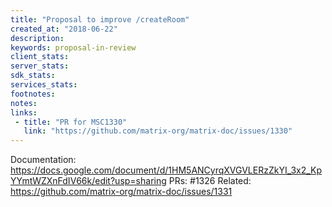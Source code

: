 ```yaml
---
title: "Proposal to improve /createRoom"
created_at: "2018-06-22"
description:
keywords: proposal-in-review
client_stats:
server_stats:
sdk_stats:
services_stats:
footnotes:
notes:
links:
 - title: "PR for MSC1330"
   link: "https://github.com/matrix-org/matrix-doc/issues/1330"
---
```

Documentation: https://docs.google.com/document/d/1HM5ANCyrqXVGVLERzZkYI_3x2_KpYYmtWZXnFdIV66k/edit?usp=sharing
PRs: #1326
Related: https://github.com/matrix-org/matrix-doc/issues/1331
